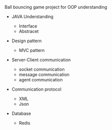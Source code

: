  Ball bouncing game project for OOP understanding
 
 + JAVA Understanding
   + Interface
   + Abstracet
   
 + Design pattern
   + MVC pattern
   
 + Server-Client communication
   + socket communication
   + message communication
   + agent communication
   
 + Communication protocol
   + XML
   + Json
   
 + Database
   + Redis
